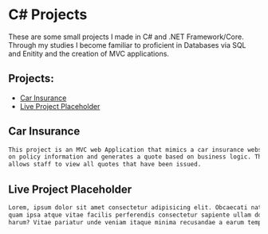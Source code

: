 # C# Projects

These are some small projects I made in C# and .NET Framework/Core. Through my studies I become
familiar to proficient in Databases via SQL and Enitity and the creation of MVC applications.

## Projects:

* [Car Insurance](https://github.com/bbtk421/c--course-work/tree/master/basic_c%23/CarInsurance)
* [Live Project Placeholder]()

## Car Insurance

```html
This project is an MVC web Application that mimics a car insurance website. It takes the user's input 
on policy information and generates a quote based on business logic. There is also an admin page that 
allows staff to view all quotes that have been issued.
```

## Live Project Placeholder

```html
Lorem, ipsum dolor sit amet consectetur adipisicing elit. Obcaecati natus, iste accusamus nihil libero 
quam ipsa atque vitae facilis perferendis consectetur sapiente ullam dolore odit temporibus, modi facere
harum? Vitae pariatur unde veniam itaque minima recusandae a earum temporibus nihil.
```
